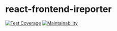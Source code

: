 # react-frontend-ireporter

[![Test Coverage](https://api.codeclimate.com/v1/badges/e2a7c48f0f4c89b2dfe7/test_coverage)](https://codeclimate.com/github/Emmanuel-Dominic/react-frontend-ireporter/test_coverage) [![Maintainability](https://api.codeclimate.com/v1/badges/e2a7c48f0f4c89b2dfe7/maintainability)](https://codeclimate.com/github/Emmanuel-Dominic/react-frontend-ireporter/maintainability)
